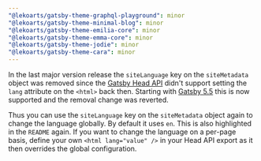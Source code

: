 ```yaml
---
"@lekoarts/gatsby-theme-graphql-playground": minor
"@lekoarts/gatsby-theme-minimal-blog": minor
"@lekoarts/gatsby-theme-emilia-core": minor
"@lekoarts/gatsby-theme-emma-core": minor
"@lekoarts/gatsby-theme-jodie": minor
"@lekoarts/gatsby-theme-cara": minor
---
```


In the last major version release the `siteLanguage` key on the `siteMetadata` object was removed since the [Gatsby Head API](https://www.gatsbyjs.com/docs/reference/built-in-components/gatsby-head/) didn't support setting the `lang` attribute on the `<html>` back then. Starting with [Gatsby 5.5](https://www.gatsbyjs.com/docs/reference/release-notes/v5.5/#setting-html-and-body-attributes) this is now supported and the removal change was reverted.

Thus you can use the `siteLanguage` key on the `siteMetadata` object again to change the language globally. By default it uses `en`. This is also highlighted in the `README` again. If you want to change the language on a per-page basis, define your own `<html lang="value" />` in your Head API export as it then overrides the global configuration.
